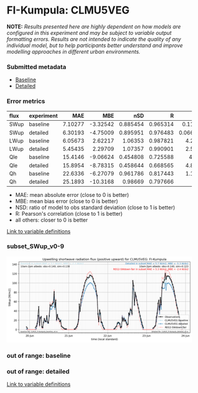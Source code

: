 # FI-Kumpula: CLMU5VEG

**NOTE:** *Results presented here are highly dependent on how models are configured in this experiment and may be subject to variable output formatting errors. Results are not intended to indicate the quality of any individual model, but to help participants better understand and improve modelling approaches in different urban environments.*

### Submitted metadata

- [Baseline](CLMU5VEG_FI-Kumpula_baseline_attrs.md)
- [Detailed](CLMU5VEG_FI-Kumpula_detailed_attrs.md)

### Error metrics

| flux   | experiment   |      MAE |       MBE |      nSD |        R |       5th |     95th |     RMSE |    cRMSE |     AMBE |     1-nSD |        1-R |   nSkewness |   nKurtosis |   Overlap |
|:-------|:-------------|---------:|----------:|---------:|---------:|----------:|---------:|---------:|---------:|---------:|----------:|-----------:|------------:|------------:|----------:|
| SWup   | baseline     |  7.10277 |  -3.32542 | 0.885454 | 0.965314 | 0.111863  |  8.50159 | 13.0051  | 0.273031 |  3.32542 | 0.114557  | 0.0346857  |   0.269585  |    0.64896  | 0.0743252 |
| SWup   | detailed     |  6.30193 |  -4.75009 | 0.895951 | 0.976483 | 0.0666414 | 18.0393  | 11.6138  | 0.230146 |  4.75009 | 0.10406   | 0.0235175  |   0.0446705 |    0.193324 | 0.127528  |
| LWup   | baseline     |  6.05673 |   2.62217 | 1.06353  | 0.987821 | 4.28467   | 18.2049  |  9.492   | 0.173035 |  2.62217 | 0.0635248 | 0.0121789  |   2.43004   |    0.571208 | 0.0719888 |
| LWup   | detailed     |  5.45435 |   2.29709 | 1.07357  | 0.990901 | 2.56437   | 17.3092  |  8.63849 | 0.157953 |  2.29709 | 0.0735712 | 0.00909861 |   2.10043   |    0.413656 | 0.0760187 |
| Qle    | baseline     | 15.4146  |  -9.06624 | 0.454808 | 0.725588 | 4.5492    | 48.4693  | 29.4151  | 0.739489 |  9.06624 | 0.545191  | 0.274412   |   0.154984  |    0.206149 | 0.223281  |
| Qle    | detailed     | 15.8954  |  -8.78315 | 0.458644 | 0.668565 | 4.87134   | 49.9089  | 30.531   | 0.772714 |  8.78315 | 0.541355  | 0.331435   |   0.0331034 |    0.368564 | 0.181119  |
| Qh     | baseline     | 22.6336  |  -6.27079 | 0.961786 | 0.817443 | 1.15255   | 20.6181  | 35.6442  | 0.593819 |  6.27079 | 0.0382145 | 0.182557   |   0.14793   |    0.291808 | 0.102377  |
| Qh     | detailed     | 25.1893  | -10.3168  | 0.98669  | 0.797666 | 8.356     | 21.0363  | 38.7448  | 0.632028 | 10.3168  | 0.0133102 | 0.202334   |   0.142902  |    0.27882  | 0.127653  |

 - MAE: mean absolute error (close to 0 is better)
 - MBE: mean bias error (close to 0 is better)
 - NSD: ratio of model to obs standard deviation (close to 1 is better)
 - R: Pearson's correlation (close to 1 is better)
 - all others: closer to 0 is better

[Link to variable definitions](../modelattrs/variable_definitions.md)

### <a name="subset_swup_v0-9"></a>subset_SWup_v0-9
[![CLMU5VEG_FI-Kumpula_subset_SWup_v0-9.png](CLMU5VEG_FI-Kumpula_subset_SWup_v0-9.png)](CLMU5VEG_FI-Kumpula_subset_SWup_v0-9.png)

### out of range: baseline


### out of range: detailed



[Link to variable definitions](../modelattrs/variable_definitions.md)

